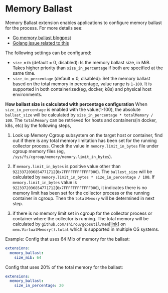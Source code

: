 # Memory Ballast

Memory Ballast extension enables applications to configure memory ballast for the process. For more details see:
- [Go memory ballast blogpost](https://blog.twitch.tv/go-memory-ballast-how-i-learnt-to-stop-worrying-and-love-the-heap-26c2462549a2)
- [Golang issue related to this](https://github.com/golang/go/issues/23044)

The following settings can be configured:

- `size_mib` (default = 0, disabled): Is the memory ballast size, in MiB. 
  Takes higher priority than `size_in_percentage` if both are specified at the same time.
- `size_in_percentage` (default = 0, disabled): Set the memory ballast based on the 
  total memory in percentage, value range is `1-100`. 
  It is supported in both containerized(eg, docker, k8s) and physical host environments.
  
**How ballast size is calculated with percentage configuration**
When `size_in_percentage` is enabled with the value(1-100), the absolute `ballast_size` will be calculated by
`size_in_percentage * totalMemory / 100`. The `totalMemory` can be retrieved for hosts and containers(in docker, k8s, etc) by the following steps,
1. Look up Memory Cgroup subsystem on the target host or container, find out if there is any total memory limitation has been set for the running collector process.
   Check the value in `memory.limit_in_bytes` file under cgroup memory files (eg, `/sys/fs/cgroup/memory/memory.limit_in_bytes`).

2. If `memory.limit_in_bytes` is positive value other than `9223372036854771712`(`0x7FFFFFFFFFFFF000`). The `ballest_size`
   will be calculated by `memory.limit_in_bytes * size_in_percentage / 100`.
   If `memory.limit_in_bytes` value is `9223372036854771712`(`0x7FFFFFFFFFFFF000`), it indicates there is no memory limit has
   been set for the collector process or the running container in cgroup. Then the `totalMemory` will be determined in next step.
   
3. if there is no memory limit set in cgroup for the collector process or container where the collector is running. The total memory will be
   calculated by `github.com/shirou/gopsutil/mem`[[link]](https://github.com/shirou/gopsutil/) on `mem.VirtualMemory().total` which is supported in multiple OS systems.


Example:
Config that uses 64 Mib of memory for the ballast:
```yaml
extensions:
  memory_ballast:
    size_mib: 64
```

Config that uses 20% of the total memory for the ballast:
```yaml
extensions:
  memory_ballast:
    size_in_percentage: 20
```
